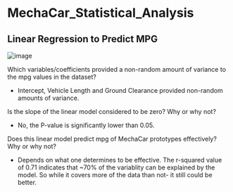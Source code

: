 # MechaCar_Statistical_Analysis


## Linear Regression to Predict MPG

![image](https://user-images.githubusercontent.com/90879042/148668684-fe7deb4c-b5a4-4294-b743-b0e5163cb7f4.png)

Which variables/coefficients provided a non-random amount of variance to the mpg values in the dataset?
 - Intercept, Vehicle Length and Ground Clearance provided non-random amounts of variance.

Is the slope of the linear model considered to be zero? Why or why not?
 - No, the P-value is significantly lower than 0.05.  

Does this linear model predict mpg of MechaCar prototypes effectively? Why or why not?
 - Depends on what one determines to be effective.  The r-squared value of 0.71 indicates that ~70% of the variablity can be explained by the model.  So while it covers more of the data than not- it still could be better.  




